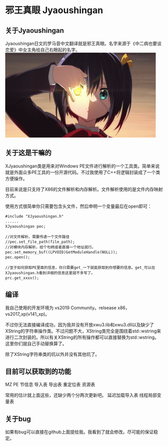 邪王真眼 Jyaoushingan
===========================
## 关于Jyaoushingan
Jyaoushingan日文的罗马音中文翻译就是邪王真眼。名字来源于《中二病也要谈恋爱》中女主角给自己右眼起的名字。
![Jyaoushingan](https://github.com/xuwuorg/Jyaoushingan/blob/master/img/RfaX7cW.gif "Jyaoushingan")

## 关于这是干嘛的
XJyaoushingan类是用来对Windows PE文件进行解析的一个工具类。简单来说就是外面众多PE工具的一份开源代码。不过我使用了C++将逻辑封装成了一个类方便操作。

目前来说是只支持了X86的文件解析和内存解析。文件解析使用的是文件内存映射方式。

使用方式很简单你只需要包含头文件，然后申明一个变量最后在open即可：
	
    #include "XJyaoushingan.h"
    ......
    XJyaoushingan pec;
    
    //对文件解析，需要传递一个文件路径
    //pec.set_file_path(file_path);
    //对模块内存解析，给个句柄或者直接一个地址就行。
    pec.set_memory_buf((LPVOID)GetModuleHandle(NULL));
    pec.open();    
	
    //至于如何获取PE里面的信息，你只需要get_一下就能获取到你想要的信息。get_可以在XJyaoushingan.h看到详细的信息这里就不多写了。
    prc.get_xxxx();
	
## 编译
我自己使用的开发环境为 vs2019 Community。relsease x86，vs2017_xp(v141_xp)。

不过你无法直接编译成功，因为我并没有开放xwu3.lib和xwu3.dll以及缺少了XString的字符串操作类。不过问题不大，XString类完全是围绕着std::wstring来进行二次封装的。所以有关XString的所有操作都可以直接替换为std::wstring。这里你们就自己手动替换算了。

除了XString字符串类的坑以外并没有其他坑了。

## 目前可以获取到的功能
MZ
PE
节信息
导入表
导出表
重定位表
资源表

常用的估计就上面这些，还缺少两个分两次更新吧。
延迟加载导入表
线程局部变量表

## 关于bug
如果有bug可以直接在github上面提给我。我看到了就会修改。尽可能的保证稳定。